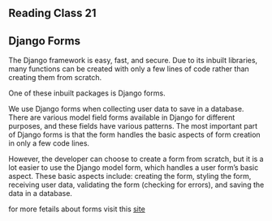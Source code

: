 ## Reading Class 21


## Django Forms

 The Django framework is easy, fast, and secure. Due to its inbuilt libraries, many functions can be created with only a few lines of code rather than creating them from scratch.

One of these inbuilt packages is Django forms.

We use Django forms when collecting user data to save in a database. There are various model field forms available in Django for different purposes, and these fields have various patterns. The most important part of Django forms is that the form handles the basic aspects of form creation in only a few code lines.

However, the developer can choose to create a form from scratch, but it is a lot easier to use the Django model form, which handles a user form’s basic aspect. These basic aspects include: creating the form, styling the form, receiving user data, validating the form (checking for errors), and saving the data in a database.

for more fetails about forms visit this [site](https://developer.mozilla.org/en-US/docs/Learn/Server-side/Django/Forms)
